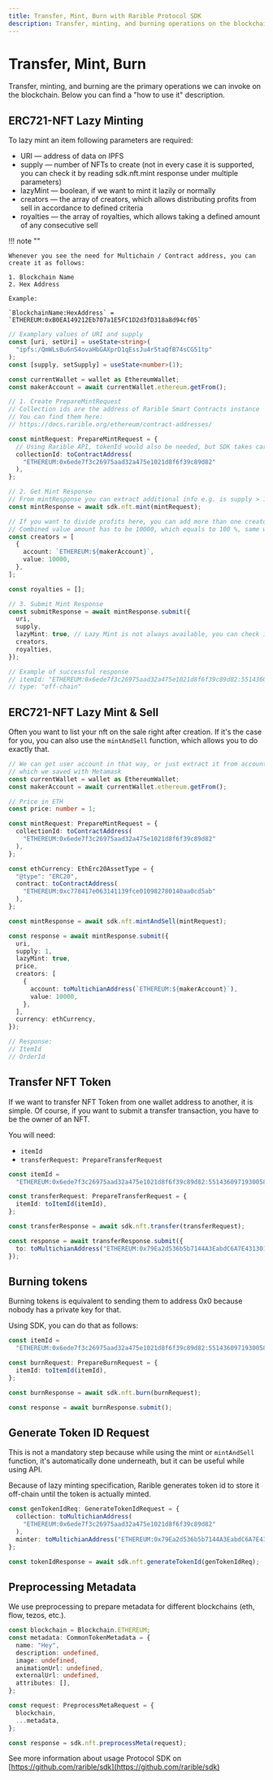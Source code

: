 ```yaml
---
title: Transfer, Mint, Burn with Rarible Protocol SDK
description: Transfer, minting, and burning operations on the blockchains with Rarible Protocol SDK
---
```


# Transfer, Mint, Burn

Transfer, minting, and burning are the primary operations we can invoke on the blockchain. Below you can find a "how to use it" description.

## ERC721-NFT Lazy Minting

To lazy mint an item following parameters are required:

* URI — address of data on IPFS
* supply — number of NFTs to create (not in every case it is supported, you can check it by reading sdk.nft.mint response under multiple parameters)
* lazyMint — boolean, if we want to mint it lazily or normally
* creators — the array of creators, which allows distributing profits from sell in accordance to defined criteria
* royalties — the array of royalties, which allows taking a defined amount of any consecutive sell

!!! note ""

    Whenever you see the need for Multichain / Contract address, you can create it as follows:

    1. Blockchain Name
    2. Hex Address

    Example:

    `BlockchainName:HexAddress` = `ETHEREUM:0xB0EA149212Eb707a1E5FC1D2d3fD318a8d94cf05`

```typescript
// Examplary values of URI and supply
const [uri, setUri] = useState<string>(
  "ipfs:/QmWLsBu6nS4ovaHbGAXprD1qEssJu4r5taQfB74sCG51tp"
);
const [supply, setSupply] = useState<number>(1);

const currentWallet = wallet as EthereumWallet;
const makerAccount = await currentWallet.ethereum.getFrom();

// 1. Create PrepareMintRequest
// Collection ids are the address of Rarible Smart Contracts instance
// You can find them here:
// https://docs.rarible.org/ethereum/contract-addresses/

const mintRequest: PrepareMintRequest = {
  // Using Rarible API, tokenId would also be needed, but SDK takes care for that
  collectionId: toContractAddress(
    "ETHEREUM:0x6ede7f3c26975aad32a475e1021d8f6f39c89d82"
  ),
};

// 2. Get Mint Response
// From mintResponse you can extract additional info e.g. is supply > 1 enabled
const mintResponse = await sdk.nft.mint(mintRequest);

// If you want to divide profits here, you can add more than one creator object
// Combined value amount has to be 10000, which equals to 100 %, same with royalties
const creators = [
  {
    account: `ETHEREUM:${makerAccount}`,
    value: 10000,
  },
];

const royalties = [];

// 3. Submit Mint Response
const submitResponse = await mintResponse.submit({
  uri,
  supply,
  lazyMint: true, // Lazy Mint is not always available, you can check it in mint response created in step 2
  creators,
  royalties,
});

// Example of successful response
// itemId: "ETHEREUM:0x6ede7f3c26975aad32a475e1021d8f6f39c89d82:55143609719300586327244080327388661151936544170854464635146779205246455382047"
// type: "off-chain"
```

## ERC721-NFT Lazy Mint & Sell

Often you want to list your nft on the sale right after creation. If it's the case for you, you can also use the `mintAndSell` function, which allows you to do exactly that.

```typescript
// We can get user account in that way, or just extract it from accounts
// which we saved with Metamask
const currentWallet = wallet as EthereumWallet;
const makerAccount = await currentWallet.ethereum.getFrom();

// Price in ETH
const price: number = 1;

const mintRequest: PrepareMintRequest = {
  collectionId: toContractAddress(
    "ETHEREUM:0x6ede7f3c26975aad32a475e1021d8f6f39c89d82"
  ),
};

const ethCurrency: EthErc20AssetType = {
  "@type": "ERC20",
  contract: toContractAddress(
    "ETHEREUM:0xc778417e063141139fce010982780140aa0cd5ab"
  ),
};

const mintResponse = await sdk.nft.mintAndSell(mintRequest);

const response = await mintResponse.submit({
  uri,
  supply: 1,
  lazyMint: true,
  price,
  creators: [
    {
      account: toMultichianAddress(`ETHEREUM:${makerAccount}`),
      value: 10000,
    },
  ],
  currency: ethCurrency,
});

// Response:
// ItemId
// OrderId
```

## Transfer NFT Token

If we want to transfer NFT Token from one wallet address to another, it is simple.
Of course, if you want to submit a transfer transaction, you have to be the owner of an NFT.

You will need:

* `itemId`
* `transferRequest: PrepareTransferRequest`

```typescript
const itemId =
  "ETHEREUM:0x6ede7f3c26975aad32a475e1021d8f6f39c89d82:55143609719300586327244080327388661151936544170854464635146779205246455382052";

const transferRequest: PrepareTransferRequest = {
  itemId: toItemId(itemId),
};

const transferResponse = await sdk.nft.transfer(transferRequest);

const response = await transferResponse.submit({
  to: toMultichianAddress("ETHEREUM:0x79Ea2d536b5b7144A3EabdC6A7E43130199291c0"),
});
```

## Burning tokens

Burning tokens is equivalent to sending them to address 0x0 because nobody has a private key for that.

Using SDK, you can do that as follows:

```typescript
const itemId =
  "ETHEREUM:0x6ede7f3c26975aad32a475e1021d8f6f39c89d82:55143609719300586327244080327388661151936544170854464635146779205246455382052";

const burnRequest: PrepareBurnRequest = {
  itemId: toItemId(itemId),
};

const burnResponse = await sdk.nft.burn(burnRequest);

const response = await burnResponse.submit();
```

## Generate Token ID Request

This is not a mandatory step because while using the mint or `mintAndSell` function, it's automatically done underneath, but it can be useful while using API.

Because of lazy minting specification, Rarible generates token id to store it off-chain until the token is actually minted.

```typescript
const genTokenIdReq: GenerateTokenIdRequest = {
  collection: toMultichianAddress(
    "ETHEREUM:0x6ede7f3c26975aad32a475e1021d8f6f39c89d82"
  ),
  minter: toMultichianAddress("ETHEREUM:0x79Ea2d536b5b7144A3EabdC6A7E43130199291c0"),
};

const tokenIdResponse = await sdk.nft.generateTokenId(genTokenIdReq);
```

## Preprocessing Metadata

We use preprocessing to prepare metadata for different blockchains (eth, flow, tezos, etc.).

```typescript
const blockchain = Blockchain.ETHEREUM;
const metadata: CommonTokenMetadata = {
  name: "Hey",
  description: undefined,
  image: undefined,
  animationUrl: undefined,
  externalUrl: undefined,
  attributes: [],
};

const request: PreprocessMetaRequest = {
  blockchain,
  ...metadata,
};

const response = sdk.nft.preprocessMeta(request);
```

See more information about usage Protocol SDK on [https://github.com/rarible/sdk](https://github.com/rarible/sdk)
